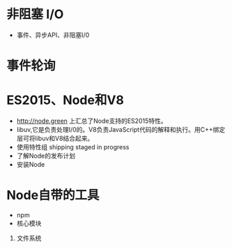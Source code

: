 # 非阻塞 I/O
* 事件、异步API、非阻塞I/0
# 事件轮询 

# ES2015、Node和V8
* http://node.green 上汇总了Node支持的ES2015特性。
* libuv,它是负责处理I/0的。V8负责JavaScript代码的解释和执行。用C++绑定层可将libuv和V8结合起来。
* 使用特性组  shipping staged in progress
* 了解Node的发布计划
* 安装Node
# Node自带的工具
* npm
* 核心模块
1. 文件系统